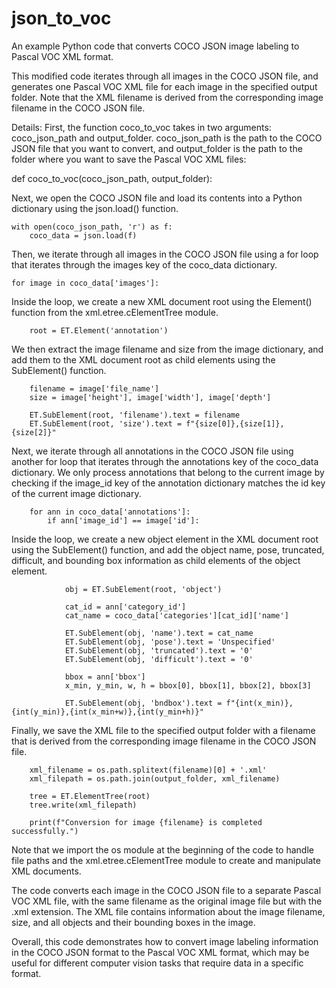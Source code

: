 # json_to_voc
An example Python code that converts COCO JSON image labeling to Pascal VOC XML format.

This modified code iterates through all images in the COCO JSON file, and generates one Pascal VOC XML file for each image in the specified output folder. Note that the XML filename is derived from the corresponding image filename in the COCO JSON file.

Details:
First, the function coco_to_voc takes in two arguments: coco_json_path and output_folder. coco_json_path is the path to the COCO JSON file that you want to convert, and output_folder is the path to the folder where you want to save the Pascal VOC XML files:

def coco_to_voc(coco_json_path, output_folder):

Next, we open the COCO JSON file and load its contents into a Python dictionary using the json.load() function.

    with open(coco_json_path, 'r') as f:
        coco_data = json.load(f)
Then, we iterate through all images in the COCO JSON file using a for loop that iterates through the images key of the coco_data dictionary.

    for image in coco_data['images']:
    
Inside the loop, we create a new XML document root using the Element() function from the xml.etree.cElementTree module.

        root = ET.Element('annotation')

We then extract the image filename and size from the image dictionary, and add them to the XML document root as child elements using the SubElement() function.

        filename = image['file_name']
        size = image['height'], image['width'], image['depth']

        ET.SubElement(root, 'filename').text = filename
        ET.SubElement(root, 'size').text = f"{size[0]},{size[1]},{size[2]}"

Next, we iterate through all annotations in the COCO JSON file using another for loop that iterates through the annotations key of the coco_data dictionary. We only process annotations that belong to the current image by checking if the image_id key of the annotation dictionary matches the id key of the current image dictionary.

        for ann in coco_data['annotations']:
            if ann['image_id'] == image['id']:


Inside the loop, we create a new object element in the XML document root using the SubElement() function, and add the object name, pose, truncated, difficult, and bounding box information as child elements of the object element.

                obj = ET.SubElement(root, 'object')

                cat_id = ann['category_id']
                cat_name = coco_data['categories'][cat_id]['name']

                ET.SubElement(obj, 'name').text = cat_name
                ET.SubElement(obj, 'pose').text = 'Unspecified'
                ET.SubElement(obj, 'truncated').text = '0'
                ET.SubElement(obj, 'difficult').text = '0'

                bbox = ann['bbox']
                x_min, y_min, w, h = bbox[0], bbox[1], bbox[2], bbox[3]

                ET.SubElement(obj, 'bndbox').text = f"{int(x_min)},{int(y_min)},{int(x_min+w)},{int(y_min+h)}"

Finally, we save the XML file to the specified output folder with a filename that is derived from the corresponding image filename in the COCO JSON file.

        xml_filename = os.path.splitext(filename)[0] + '.xml'
        xml_filepath = os.path.join(output_folder, xml_filename)

        tree = ET.ElementTree(root)
        tree.write(xml_filepath)

        print(f"Conversion for image {filename} is completed successfully.")

Note that we import the os module at the beginning of the code to handle file paths and the xml.etree.cElementTree module to create and manipulate XML documents.

The code converts each image in the COCO JSON file to a separate Pascal VOC XML file, with the same filename as the original image file but with the .xml extension. The XML file contains information about the image filename, size, and all objects and their bounding boxes in the image.

Overall, this code demonstrates how to convert image labeling information in the COCO JSON format to the Pascal VOC XML format, which may be useful for different computer vision tasks that require data in a specific format.
